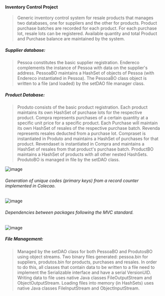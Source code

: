 #### Inventory Control Project

> Generic inventory control system for resale products that manages two databases, one for suppliers and the other for products.
> Product purchase batches are recorded for each product. For each purchase lot, resale lots can be registered.
> Available quantity and total Product and Purchase balance are maintained by the system.

##### Supplier database:

> Pessoa constitutes the basic supplier registration.
> Endereco complements the instance of Pessoa with data on the supplier's address.
> PessoaBO maintains a HashSet of objects of Pessoa (with Endereco instantiated in Pessoa). The PessoaBO class object is written to a file (and loaded) by the setDAO file manager class.

##### Product Database:

> Produto consists of the basic product registration. Each product maintains its own HashSet of purchase lots for the respective product.
> Compra represents purchases of a certain quantity at a specific unit price for a specific product. Each Purchase will maintain its own HashSet of resales of the respective purchase batch.
> Revenda represents resales deducted from a purchase lot.
> Compraset is instantiated in Produto and maintains a HashSet of purchases for that product.
> Revendaset is instantiated in Compra and maintains a HashSet of resales from that product's purchase batch.
> ProductBO maintains a HashSet of products with all other nested HashSets. ProdutoBO is managed in file by the setDAO class.

![image](https://github.com/GabrielFCosta/controle-de-estoque/assets/1496860/92cac5f9-a8bd-4875-bbb0-ba2637cd07a2)

###### Generation of unique codes (primary keys) from a record counter implemented in Colecao.

![image](https://github.com/GabrielFCosta/controle-de-estoque/assets/1496860/3e93fb64-de8d-4d2b-a253-fa37627c6077)

###### Dependencies between packages following the MVC standard.

![image](https://github.com/GabrielFCosta/controle-de-estoque/assets/1496860/b5f67715-56ce-4165-8ee1-fc3e0b2df4c1)

##### File Management:

 > Managed by the setDAO class for both PessoaBO and ProdutosBO using object streams.
> Two binary files generated: pessoa.bin for suppliers, produtos.bin for products, purchases and resales.
> In order to do this, all classes that contain data to be written to a file need to implement the Serializable interface and have a serial VersionUID.
> Writing data to file uses native Java classes FileOutputStream and ObjectOutputStream.
> Loading files into memory (in HashSets) uses native Java classes FileInputStream and ObjectInputStream.
